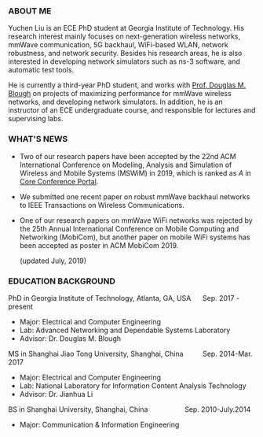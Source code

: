 ### ABOUT ME
Yuchen Liu is an ECE PhD student at Georgia Institute of Technology. His research interest mainly focuses on next-generation wireless networks, mmWave communication, 5G backhaul, WiFi-based WLAN, network robustness, and network security. Besides his research areas, he is also interested in developing network simulators such as ns-3 software, and automatic test tools.

He is currently a third-year PhD student, and works with [Prof. Douglas M. Blough](http://blough.ece.gatech.edu/) on projects of maximizing performance for mmWave wireless networks, and developing network simulators. In addition, he is an instructor of an ECE undergraduate course, and responsible for lectures and supervising labs.

### WHAT'S NEWS
* Two of our research papers have been accepted by the 22nd ACM International Conference on Modeling, Analysis and Simulation of Wireless and Mobile Systems (MSWiM) in 2019, which is ranked as *A* in [Core Conference Portal](http://portal.core.edu.au/conf-ranks/).

* We submitted one recent paper on robust mmWave backhaul networks to IEEE Transactions on Wireless Communications.

* One of our research papers on mmWave WiFi networks was rejected by the 25th Annual International Conference on Mobile Computing and Networking (MobiCom), but another paper on mobile WiFi systems has been accepted as poster in ACM MobiCom 2019.  

     (updated July, 2019)



### EDUCATION BACKGROUND
PhD in Georgia Institute of Technology, Atlanta, GA, USA &nbsp;&nbsp;&nbsp;&nbsp; Sep. 2017 - present 
* Major: Electrical and Computer Engineering
* Lab: Advanced Networking and Dependable Systems Laboratory  
* Advisor: Dr. Douglas M. Blough 

MS in Shanghai Jiao Tong University, Shanghai, China &nbsp;&nbsp;&nbsp;&nbsp;&nbsp;&nbsp;&nbsp;&nbsp; Sep. 2014-Mar. 2017
* Major: Electrical and Computer Engineering  
* Lab: National Laboratory for Information Content Analysis Technology  
* Advisor: Dr. Jianhua Li

BS in Shanghai University, Shanghai, China &nbsp;&nbsp;&nbsp;&nbsp;&nbsp;&nbsp;&nbsp;&nbsp;&nbsp;&nbsp;&nbsp;&nbsp;&nbsp;&nbsp;&nbsp;&nbsp;&nbsp; Sep. 2010-July.2014
* Major: Communication & Information Engineering
